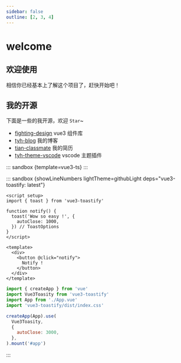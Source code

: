 ```yaml
---
sidebar: false
outline: [2, 3, 4]
---
```


# welcome

## 欢迎使用

相信你已经基本上了解这个项目了，赶快开始吧！

## 我的开源

下面是一些的我开源，欢迎 `Star`~

- [fighting-design](https://github.com/FightingDesign/fighting-design) vue3 组件库
- [tyh-blog](https://github.com/Tyh2001/tyh-blog) 我的博客
- [tian-classmate](https://github.com/Tyh2001/tian-classmate) 我的简历
- [tyh-theme-vscode](https://github.com/Tyh2001/tyh-theme-vscode) vscode 主题插件

::: sandbox {template=vue3-ts}
:::

::: sandbox {showLineNumbers lightTheme=githubLight deps="vue3-toastify: latest"}

```vue App.vue
<script setup>
import { toast } from 'vue3-toastify'

function notify() {
  toast('Wow so easy !', {
    autoClose: 1000,
  }) // ToastOptions
}
</script>

<template>
  <div>
    <button @click="notify">
      Notify !
    </button>
  </div>
</template>
```

```js /src/main.js [active] [readOnly]
import { createApp } from 'vue'
import Vue3Toasity from 'vue3-toastify'
import App from './App.vue'
import 'vue3-toastify/dist/index.css'

createApp(App).use(
  Vue3Toasity,
  {
    autoClose: 3000,
  },
).mount('#app')
```

:::
